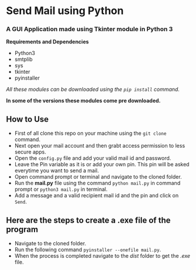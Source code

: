 # Send Mail using Python
### A GUI Application made using Tkinter module in Python 3

**Requirements and Dependencies**
* Python3
* smtplib
* sys
* tkinter
* pyinstaller

*All these modules can be downloaded using the `pip install` command.*

**In some of the versions these modules come pre downloaded.**

## How to Use

* First of all clone this repo on your machine using the `git clone` command.
* Next open your mail account and then grabt access permission to less secure apps.
* Open the `config.py` file and add your valid mail id and password.
* Leave the Pin variable as it is or add your own pin. This pin will be asked everytime you want to send a mail.
* Open command prompt or terminal and navigate to the cloned folder.
* Run the **mail.py** file using the command `python mail.py` in command prompt or `python3 mail.py` in terminal.
* Add a message and a valid recipient mail id and the pin and click on `Send`.

## Here are the steps to create a .exe file of the program

* Navigate to the cloned folder.
* Run the following command `pyinstaller --onefile mail.py`.
* When the process is completed navigate to the *dist* folder to get the *.exe* file.
